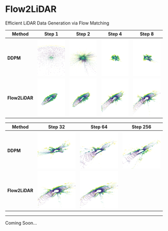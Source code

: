 # Flow2LiDAR
Efficient LiDAR Data Generation via Flow Matching



| Method | Step 1<br> | Step 2<br> | Step 4<br> | Step 8<br> |
|--------|-------------------|--------------------------|---------------------|-------------------|
| **DDPM** | <img src="./generation_imgs/samples_ddpm_1_bev.png" width="180" height="120"> | <img src="./generation_imgs/samples_ddpm_2_bev.png" width="180" height="120"> | <img src="./generation_imgs/samples_ddpm_4_bev.png" width="180" height="120"> | <img src="./generation_imgs/samples_ddpm_8_bev.png" width="180" height="120"> |
| **Flow2LiDAR** | <img src="./generation_imgs/samples_fm_1_bev.png" width="180" height="120"> | <img src="./generation_imgs/samples_fm_2_bev.png" width="180" height="120"> | <img src="./generation_imgs/samples_fm_4_bev.png" width="180" height="120"> | <img src="./generation_imgs/samples_fm_8_bev.png" width="180" height="120"> |

| Method | Step 32<br> | Step 64<br> | Step 256<br> |
|--------|--------------------------|------------------------|----------------------------|
| **DDPM** | <img src="./generation_imgs/samples_ddpm_32_bev.png" width="180" height="120"> | <img src="./generation_imgs/samples_ddpm_64_bev.png" width="180" height="120"> | <img src="./generation_imgs/samples_ddpm_256_bev.png" width="180" height="120"> |
| **Flow2LiDAR** | <img src="./generation_imgs/samples_fm_32_bev.png" width="180" height="120"> | <img src="./generation_imgs/samples_fm_64_bev.png" width="180" height="120"> |  |

---
Coming Soon...
